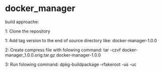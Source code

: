 # docker_manager


build approache:

1: Clone the repository

1: Add tag version to the end of source directory like:
   docker-manager-1.0.0

2: Create compress file with folowing command:
  tar -czvf docker-manager_1.0.0.orig.tar.gz docker-manager-1.0.0
  
3: Run folowing command:
  dpkg-buildpackage -rfakeroot -us -uc
  
